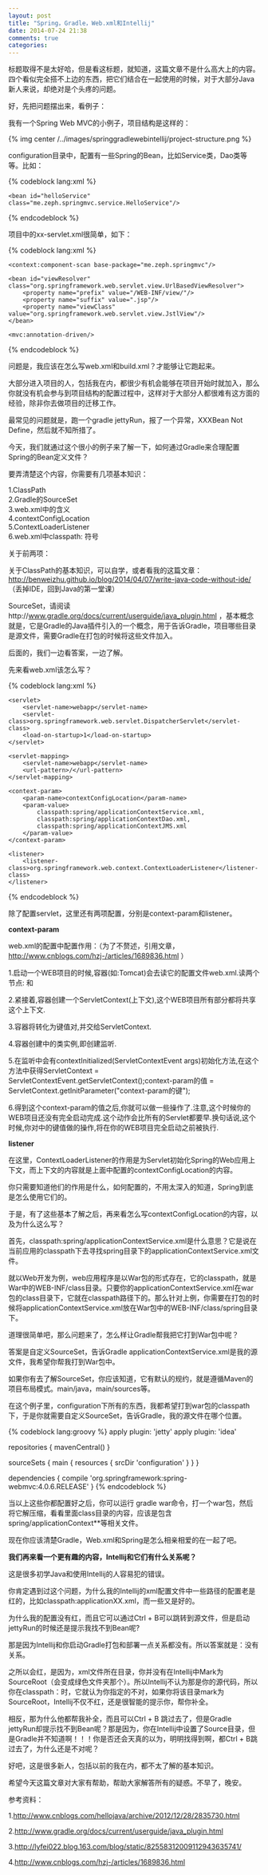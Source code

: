 ```yaml
---
layout: post
title: "Spring，Gradle，Web.xml和Intellij"
date: 2014-07-24 21:38
comments: true
categories: 
---
```


标题取得不是太好哈，但是看这标题，就知道，这篇文章不是什么高大上的内容。四个看似完全搭不上边的东西，把它们结合在一起使用的时候，对于大部分Java新人来说，却绝对是个头疼的问题。

好，先把问题摆出来，看例子：

我有一个Spring Web MVC的小例子，项目结构是这样的：

{% img center /../images/springgradlewebintellij/project-structure.png %}


configuration目录中，配置有一些Spring的Bean，比如Service类，Dao类等等。比如：

{% codeblock lang:xml %}
<?xml version="1.0" encoding="UTF-8"?>
<beans xmlns="http://www.springframework.org/schema/beans"
       xmlns:xsi="http://www.w3.org/2001/XMLSchema-instance"
       xsi:schemaLocation="http://www.springframework.org/schema/beans
       http://www.springframework.org/schema/beans/spring-beans.xsd">

    <bean id="helloService" class="me.zeph.springmvc.service.HelloService"/>
</beans>
{% endcodeblock %}

项目中的xx-servlet.xml很简单，如下：

{% codeblock lang:xml %}
<?xml version="1.0" encoding="UTF-8"?>
<beans xmlns="http://www.springframework.org/schema/beans"
       xmlns:xsi="http://www.w3.org/2001/XMLSchema-instance"
       xmlns:context="http://www.springframework.org/schema/context"
       xmlns:mvc="http://www.springframework.org/schema/mvc"
       xsi:schemaLocation="http://www.springframework.org/schema/beans 
       http://www.springframework.org/schema/beans/spring-beans.xsd 
       http://www.springframework.org/schema/context 
       http://www.springframework.org/schema/context/spring-context.xsd 
       http://www.springframework.org/schema/mvc 
       http://www.springframework.org/schema/mvc/spring-mvc.xsd">

    <context:component-scan base-package="me.zeph.springmvc"/>

    <bean id="viewResolver" class="org.springframework.web.servlet.view.UrlBasedViewResolver">
        <property name="prefix" value="/WEB-INF/view/"/>
        <property name="suffix" value=".jsp"/>
        <property name="viewClass" value="org.springframework.web.servlet.view.JstlView"/>
    </bean>

    <mvc:annotation-driven/>

</beans>
{% endcodeblock %}

问题是，我应该在怎么写web.xml和build.xml？才能够让它跑起来。

大部分进入项目的人，包括我在内，都很少有机会能够在项目开始时就加入，那么你就没有机会参与到项目结构的配置过程中，这样对于大部分人都很难有这方面的经验，除非你去做项目的迁移工作。

最常见的问题就是，跑一个gradle jettyRun，报了一个异常，XXXBean Not Define，然后就不知所措了。

今天，我们就通过这个很小的例子来了解一下，如何通过Gradle来合理配置Spring的Bean定义文件？

要弄清楚这个内容，你需要有几项基本知识：

1.ClassPath  
2.Gradle的SourceSet  
3.web.xml中<context-param>的含义  
4.contextConfigLocation  
5.ContextLoaderListener  
6.web.xml中classpath: 符号  

关于前两项：

关于ClassPath的基本知识，可以自学，或者看我的这篇文章：http://benweizhu.github.io/blog/2014/04/07/write-java-code-without-ide/     （丢掉IDE，回到Java的第一堂课）

SourceSet，请阅读http://www.gradle.org/docs/current/userguide/java_plugin.html  ，基本概念就是，它是Gradle的Java插件引入的一个概念，用于告诉Gradle，项目哪些目录是源文件，需要Gradle在打包的时候将这些文件加入。

后面的，我们一边看答案，一边了解。

先来看web.xml该怎么写？

{% codeblock lang:xml %}
<?xml version="1.0" encoding="UTF-8"?>
<web-app version="2.4"
         xmlns="http://java.sun.com/xml/ns/j2ee"
         xmlns:xsi="http://www.w3.org/2001/XMLSchema-instance"
         xsi:schemaLocation="http://java.sun.com/xml/ns/j2ee
        http://java.sun.com/xml/ns/j2ee/web-app_2_4.xsd">

    <servlet>
        <servlet-name>webapp</servlet-name>
        <servlet-class>org.springframework.web.servlet.DispatcherServlet</servlet-class>
        <load-on-startup>1</load-on-startup>
    </servlet>

    <servlet-mapping>
        <servlet-name>webapp</servlet-name>
        <url-pattern>/</url-pattern>
    </servlet-mapping>

    <context-param>
        <param-name>contextConfigLocation</param-name>
        <param-value>
            classpath:spring/applicationContextService.xml,
            classpath:spring/applicationContextDao.xml,
            classpath:spring/applicationContextJMS.xml
        </param-value>
    </context-param>

    <listener>
        <listener-class>org.springframework.web.context.ContextLoaderListener</listener-class>
    </listener>

</web-app>
{% endcodeblock %}

除了配置servlet，这里还有两项配置，分别是context-param和listener。

**context-param**

web.xml的配置中<context-param>配置作用：（为了不赘述，引用文章，http://www.cnblogs.com/hzj-/articles/1689836.html ）

1.启动一个WEB项目的时候,容器(如:Tomcat)会去读它的配置文件web.xml.读两个节点: <listener></listener> 和 <context-param></context-param>

2.紧接着,容器创建一个ServletContext(上下文),这个WEB项目所有部分都将共享这个上下文.

3.容器将<context-param></context-param>转化为键值对,并交给ServletContext.

4.容器创建<listener></listener>中的类实例,即创建监听.

5.在监听中会有contextInitialized(ServletContextEvent args)初始化方法,在这个方法中获得ServletContext = ServletContextEvent.getServletContext();context-param的值 = ServletContext.getInitParameter("context-param的键");

6.得到这个context-param的值之后,你就可以做一些操作了.注意,这个时候你的WEB项目还没有完全启动完成.这个动作会比所有的Servlet都要早.换句话说,这个时候,你对<context-param>中的键值做的操作,将在你的WEB项目完全启动之前被执行.

**listener**

在这里，ContextLoaderListener的作用是为Servlet初始化Spring的Web应用上下文，而上下文的内容就是上面<context-param>中配置的contextConfigLocation的内容。

你只需要知道他们的作用是什么，如何配置的，不用太深入的知道，Spring到底是怎么使用它们的。

于是，有了这些基本了解之后，再来看怎么写contextConfigLocation的内容，以及为什么这么写？

首先，classpath:spring/applicationContextService.xml是什么意思？它是说在当前应用的classpath下去寻找spring目录下的applicationContextService.xml文件。

就以Web开发为例，web应用程序是以War包的形式存在，它的classpath，就是War中的WEB-INF/class目录。只要你的applicationContextService.xml在war包的class目录下，它就在classpath路径下的。那么针对上例，你需要在打包的时候将applicationContextService.xml放在War包中的WEB-INF/class/spring目录下。

道理很简单吧，那么问题来了，怎么样让Gradle帮我把它打到War包中呢？

答案是自定义SourceSet，告诉Gradle applicationContextService.xml是我的源文件，我希望你帮我打到War包中。

如果你有去了解SourceSet，你应该知道，它有默认的规约，就是遵循Maven的项目布局模式。main/java，main/sources等。

在这个例子里，configuration下所有的东西，我都希望打到war包的classpath下，于是你就需要自定义SourceSet，告诉Gradle，我的源文件在哪个位置。

{% codeblock lang:groovy %}
apply plugin: 'jetty'
apply plugin: 'idea'

repositories {
    mavenCentral()
}

sourceSets {
    main {
        resources {
            srcDir 'configuration'
        }
    }
}

dependencies {
    compile 'org.springframework:spring-webmvc:4.0.6.RELEASE'
}
{% endcodeblock %}

当以上这些你都配置好之后，你可以运行 gradle war命令，打一个war包，然后将它解压缩，看看里面class目录的内容，应该是包含spring/applicationContext**等相关文件。

现在你应该清楚Gradle，Web.xml和Spring是怎么相亲相爱的在一起了吧。

**我们再来看一个更有趣的内容，Intellij和它们有什么关系呢？**

这是很多初学Java和使用Intellij的人容易犯的错误。

你肯定遇到过这个问题，为什么我的Intellij的xml配置文件中一些路径的配置老是红的，比如classpath:applicationXX.xml，而一些又是好的。

为什么我的配置没有红，而且它可以通过Ctrl + B可以跳转到源文件，但是启动jettyRun的时候还是提示我找不到Bean呢?

那是因为Intellij和你启动Gradle打包和部署一点关系都没有。所以答案就是：没有关系。

之所以会红，是因为，xml文件所在目录，你并没有在Intellij中Mark为SourceRoot（会变成绿色文件夹那个）。所以Intellij不认为那是你的源代码，所以你在classpath：时，它就认为你指定的不对，如果你将该目录mark为SourceRoot，Intellij不仅不红，还是很智能的提示你，帮你补全。

相反，那为什么他都帮我补全，而且可以Ctrl + B 跳过去了，但是Gradle jettyRun却提示找不到Bean呢？那是因为，你在Intellij中设置了Source目录，但是Gradle并不知道啊！！！你是否还会天真的以为，明明找得到啊，都Ctrl + B跳过去了，为什么还是不对呢？

好吧，这是很多新人，包括以前的我在内，都不太了解的基本知识。

希望今天这篇文章对大家有帮助，帮助大家解答所有的疑惑。不早了，晚安。


参考资料：

1.http://www.cnblogs.com/hellojava/archive/2012/12/28/2835730.html

2.http://www.gradle.org/docs/current/userguide/java_plugin.html

3.http://lyfei022.blog.163.com/blog/static/82558312009112943635741/

4.http://www.cnblogs.com/hzj-/articles/1689836.html
